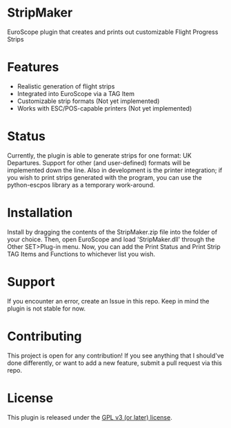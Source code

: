 # StripMaker
EuroScope plugin that creates and prints out customizable Flight Progress Strips

# Features
- Realistic generation of flight strips
- Integrated into EuroScope via a TAG Item
- Customizable strip formats (Not yet implemented)
- Works with ESC/POS-capable printers (Not yet implemented)

# Status
Currently, the plugin is able to generate strips for one format: UK Departures. Support for other (and user-defined) formats will be implemented down the line. Also in development is the printer integration; if you wish to print strips generated with the program, you can use the python-escpos library as a temporary work-around.

# Installation
Install by dragging the contents of the StripMaker.zip file into the folder of your choice. Then, open EuroScope and load 'StripMaker.dll' through the Other SET>Plug-in menu. Now, you can add the Print Status and Print Strip TAG Items and Functions to whichever list you wish.

# Support
If you encounter an error, create an Issue in this repo. Keep in mind the plugin is not stable for now.

# Contributing
This project is open for any contribution! If you see anything that I should've done differently, or want to add a new feature, submit a pull request via this repo.

# License
This plugin is released under the [GPL v3 (or later) license](https://www.gnu.org/licenses/gpl.html).
